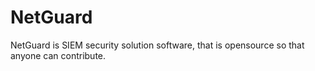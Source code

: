 # NetGuard
NetGuard is SIEM security solution software, that is opensource so that anyone can contribute.
